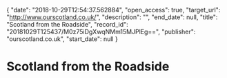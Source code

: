 {
  "date": "2018-10-29T12:54:37.562884", 
  "open_access": true, 
  "target_url": "http://www.ourscotland.co.uk/", 
  "description": "", 
  "end_date": null, 
  "title": "Scotland from the Roadside", 
  "record_id": "20181029T125437/M0z75iDgXwqNMm15MJPlEg==", 
  "publisher": "ourscotland.co.uk", 
  "start_date": null
}

# Scotland from the Roadside

